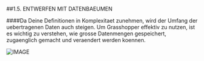 ##1.5. ENTWERFEN MIT DATENBAEUMEN

####Da Deine Definitionen in Komplexitaet zunehmen, wird der Umfang der uebertragenen Daten auch steigen. Um Grasshopper effektiv zu nutzen, ist es wichtig zu verstehen, wie grosse Datenmengen gespeichert, zugaenglich gemacht und veraendert werden koennen.

![IMAGE](images/1-5/1-5_001-designing-with-data-trees.png)

